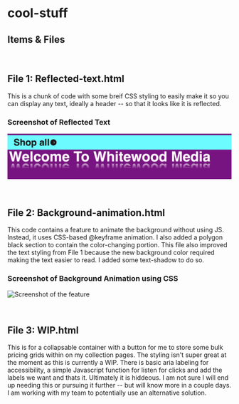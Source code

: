 # cool-stuff

## Items & Files
&nbsp;
&nbsp;

## File 1: Reflected-text.html 
This is a chunk of code with some breif CSS styling to easily make it so you can display any text, ideally a header -- so that it looks like it is reflected.

### Screenshot of Reflected Text 
![Screenshot of the feature](Images/image1-Reflected-text-example.png)

&nbsp;
&nbsp;
&nbsp;
&nbsp;
&nbsp;

## File 2: Background-animation.html
This code contains a feature to animate the background without using JS. Instead, it uses CSS-based @keyframe animation. I also added a polygon black section to contain the color-changing portion. This file also improved the text styling from File 1 because the new background color required making the text easier to read. I added some text-shadow to do so.  
### Screenshot of Background Animation using CSS
![Screenshot of the feature](Images/image2-color-animation.gif)



&nbsp;
&nbsp;
&nbsp;
&nbsp;
&nbsp;

## File 3: WIP.html
This is for a collapsable container with a button for me to store some bulk pricing grids within on my collection pages. The styling isn't super great at the moment as this is currently a WIP. There is basic aria labeling for accessibility, a simple Javascript function for listen for clicks and add the labels we want and thats it. Ultimately it is hiddeous. I am not sure I will end up needing this or pursuing it further -- but will know more in a couple days. I am working with my team to potentially use an alternative solution. 

